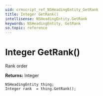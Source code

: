 ```yaml
---
uid: crmscript_ref_NSHeadingEntity_GetRank
title: Integer GetRank()
intellisense: NSHeadingEntity.GetRank
keywords: NSHeadingEntity, GetRank
so.topic: reference
---
```


# Integer GetRank()

Rank order

**Returns:** Integer

```crmscript
NSHeadingEntity thing;
Integer rank  = thing.GetRank();
```

